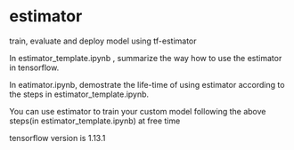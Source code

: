 # estimator
train, evaluate and deploy model using tf-estimator


In estimator_template.ipynb , summarize the way how to use the estimator in tensorflow.

In eatimator.ipynb, demostrate the life-time of using estimator according to the steps in estimator_template.ipynb.

You can use estimator to train your custom model following the above steps(in estimator_template.ipynb) at free time

tensorflow version is 1.13.1
